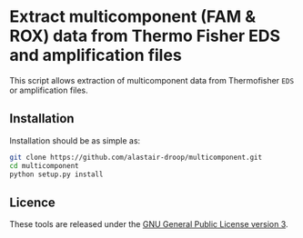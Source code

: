 # Extract multicomponent (FAM & ROX) data from Thermo Fisher EDS and amplification files

This script allows extraction of multicomponent data from Thermofisher `EDS` or amplification files.

## Installation

Installation should be as simple as:

~~~bash
git clone https://github.com/alastair-droop/multicomponent.git
cd multicomponent
python setup.py install
~~~

## Licence

These tools are released under the [GNU General Public License version 3](http://www.gnu.org/licenses/gpl.html).
